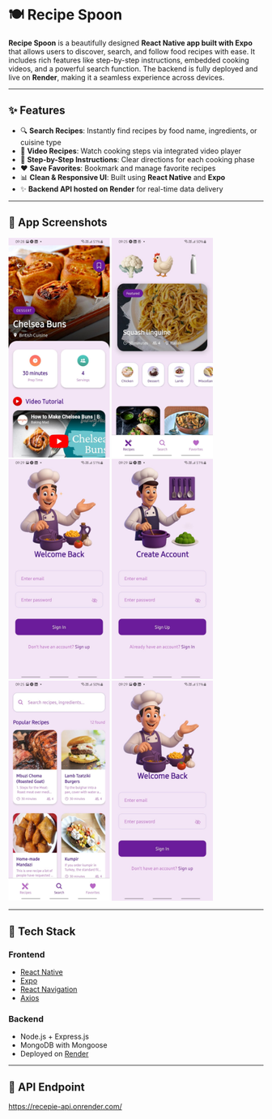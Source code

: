# 🍽️ Recipe Spoon

**Recipe Spoon** is a beautifully designed **React Native app built with Expo** that allows users to discover, search, and follow food recipes with ease. It includes rich features like step-by-step instructions, embedded cooking videos, and a powerful search function. The backend is fully deployed and live on **Render**, making it a seamless experience across devices.

---

## ✨ Features

- 🔍 **Search Recipes**: Instantly find recipes by food name, ingredients, or cuisine type
- 🎥 **Video Recipes**: Watch cooking steps via integrated video player
- 📓 **Step-by-Step Instructions**: Clear directions for each cooking phase
- ❤️ **Save Favorites**: Bookmark and manage favorite recipes
- 📊 **Clean & Responsive UI**: Built using **React Native** and **Expo**
- ✨ **Backend API hosted on Render** for real-time data delivery

---

## 📸 App Screenshots

<p float="left">
  <img src="assets/images/recipie_detail.jpeg" width="200" />
  <img src="assets/images/recipie_page.jpeg" width="200" />
  <img src="assets/images/signin.jpeg" width="200" />
  <img src="assets/images/signup.jpeg" width="200" />
  <img src="assets/images/search.jpeg" width="200" />
  <img src="assets/images/signin.jpeg" width="200" />
</p>

---

## 🧰 Tech Stack

### Frontend
- [React Native](https://reactnative.dev/)
- [Expo](https://expo.dev/)
- [React Navigation](https://reactnavigation.org/)
- [Axios](https://axios-http.com/)

### Backend
- Node.js + Express.js
- MongoDB with Mongoose
- Deployed on [Render](https://recepie-api.onrender.com/)

---

## 🔗 API Endpoint

https://recepie-api.onrender.com/

